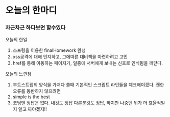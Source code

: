 # 오늘의 한마디
### 차근차근 하다보면 할수있다

오늘의 한일
1. 스프링을 이용한 finalHomework 완성
2. xss공격에 대해 인지하고, 그에따른 대비책을 마련하려고 고민
3. href를 통해 이동하는 페이지가, 일종에 서버에게 보내는 신호로 인식됨을 깨닫다.

오늘의 느낀점
1. 부트스트랩의 양식을 가져다 쓸때 기본적인 스크립트 라인들을 체크해야겠다. 괜한 오류를 동반하지 않으려면
2. simple is the best
3. 코딩엔 정답은 없다. 내것도 정답 다른분것도 정답, 하지만 나중엔 뭐가 더 효율적일지 알고 짜야겠지!!
